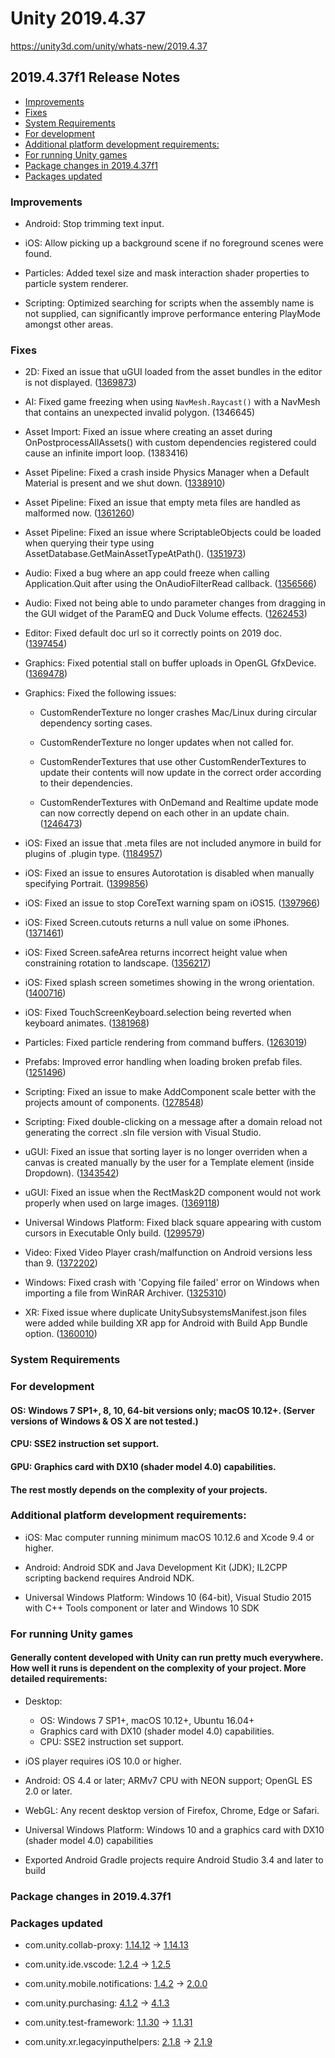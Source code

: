 # Unity 2019.4.37

https://unity3d.com/unity/whats-new/2019.4.37

## 2019.4.37f1 Release Notes

- [Improvements](#improvements)
- [Fixes](#fixes)
- [System Requirements](#system-requirements)
- [For development](#for-development)
- [Additional platform development requirements:](#additional-platform-development-requirements)
- [For running Unity games](#for-running-unity-games)
- [Package changes in 2019.4.37f1](#package-changes-in-2019437f1)
- [Packages updated](#packages-updated)


### Improvements

*   Android: Stop trimming text input.
    
*   iOS: Allow picking up a background scene if no foreground scenes were found.
    
*   Particles: Added texel size and mask interaction shader properties to particle system renderer.
    
*   Scripting: Optimized searching for scripts when the assembly name is not supplied, can significantly improve performance entering PlayMode amongst other areas.
    

### Fixes

*   2D: Fixed an issue that uGUI loaded from the asset bundles in the editor is not displayed. ([1369873](https://issuetracker.unity3d.com/issues/ugui-loaded-from-the-asset-bundles-in-the-editor-is-not-displayed))
    
*   AI: Fixed game freezing when using `NavMesh.Raycast()` with a NavMesh that contains an unexpected invalid polygon. (1346645)
    
*   Asset Import: Fixed an issue where creating an asset during OnPostprocessAllAssets() with custom dependencies registered could cause an infinite import loop. (1383416)
    
*   Asset Pipeline: Fixed a crash inside Physics Manager when a Default Material is present and we shut down. ([1338910](https://issuetracker.unity3d.com/issues/editor-importing-a-physicsmaterial-crashes-the-editor-inside-physicmaterial-reset))
    
*   Asset Pipeline: Fixed an issue that empty meta files are handled as malformed now. ([1361260](https://issuetracker.unity3d.com/issues/imported-folders-and-files-are-missing-in-the-project-window-when-the-initially-created-meta-file-is-empty))
    
*   Asset Pipeline: Fixed an issue where ScriptableObjects could be loaded when querying their type using AssetDatabase.GetMainAssetTypeAtPath(). ([1351973](https://issuetracker.unity3d.com/issues/assetdatabase-dot-getmainassettypeatpath-sometimes-loads-objects-when-deriving-their-type-and-leaves-them-loaded))
    
*   Audio: Fixed a bug where an app could freeze when calling Application.Quit after using the OnAudioFilterRead callback. ([1356566](https://issuetracker.unity3d.com/issues/ios-app-freezes-when-calling-application-dot-quit-if-a-script-with-onaudiofilterread-and-an-audio-listener-is-in-the-scene))
    
*   Audio: Fixed not being able to undo parameter changes from dragging in the GUI widget of the ParamEQ and Duck Volume effects. ([1262453](https://issuetracker.unity3d.com/issues/editing-parameq-through-dragging-on-the-graph-is-not-undoable))
    
*   Editor: Fixed default doc url so it correctly points on 2019 doc. ([1397454](https://issuetracker.unity3d.com/issues/unity-2019-dot-4-opens-the-manual-and-scripting-reference-for-2020-dot-3))
    
*   Graphics: Fixed potential stall on buffer uploads in OpenGL GfxDevice. ([1369478](https://issuetracker.unity3d.com/issues/android-consecutive-calls-to-graphics-dot-drawprocedural-take-a-huge-amount-of-time-on-mali-gpus))
    
*   Graphics: Fixed the following issues:  
    
    *   CustomRenderTexture no longer crashes Mac/Linux during circular dependency sorting cases.  
        
    *   CustomRenderTexture no longer updates when not called for.  
        
    *   CustomRenderTextures that use other CustomRenderTextures to update their contents will now update in the correct order according to their dependencies.  
        
    *   CustomRenderTextures with OnDemand and Realtime update mode can now correctly depend on each other in an update chain. ([1246473](https://issuetracker.unity3d.com/issues/crash-on-getdependenciesrecursive-when-entering-the-play-mode-with-a-customer-render-texture-in-the-scene))
*   iOS: Fixed an issue that .meta files are not included anymore in build for plugins of .plugin type. ([1184957](https://issuetracker.unity3d.com/issues/possibly-ios-unity-meta-files-are-generated-in-the-plugin-directory-and-then-copied-to-plugins-directory-in-the-xcode-build))
    
*   iOS: Fixed an issue to ensures Autorotation is disabled when manually specifying Portrait. ([1399856](https://issuetracker.unity3d.com/issues/setting-screen-dot-orientation-to-portrait-mode-does-not-disable-autorotation-when-starting-application-in-portrait-mode))
    
*   iOS: Fixed an issue to stop CoreText warning spam on iOS15. ([1397966](https://issuetracker.unity3d.com/issues/ios-15-coretext-warnings-are-spammed-constantly-when-using-text-ui-on-ios-15-devices))
    
*   iOS: Fixed Screen.cutouts returns a null value on some iPhones. ([1371461](https://issuetracker.unity3d.com/issues/ios-screen-dot-cutouts-returns-a-null-value))
    
*   iOS: Fixed Screen.safeArea returns incorrect height value when constraining rotation to landscape. ([1356217](https://issuetracker.unity3d.com/issues/ios-screen-dot-safearea-returns-incorrect-height-value-when-constraining-rotation-to-landscape))
    
*   iOS: Fixed splash screen sometimes showing in the wrong orientation. ([1400716](https://issuetracker.unity3d.com/issues/ios-apps-ignore-uisupportedinterfaceorientations-when-it-is-set-in-info-dot-plist))
    
*   iOS: Fixed TouchScreenKeyboard.selection being reverted when keyboard animates. ([1381968](https://issuetracker.unity3d.com/issues/ios-touchscreenkeyboard-dot-selection-is-ignored))
    
*   Particles: Fixed particle rendering from command buffers. ([1263019](https://issuetracker.unity3d.com/issues/particle-system-is-not-rendering-when-commandbuffer-dot-drawrenderer-is-used-with-scriptablerenderpass))
    
*   Prefabs: Improved error handling when loading broken prefab files. ([1251496](https://issuetracker.unity3d.com/issues/crash-on-gameobject-isactive-when-enabling-a-specific-game-object))
    
*   Scripting: Fixed an issue to make AddComponent scale better with the projects amount of components. ([1278548](https://issuetracker.unity3d.com/issues/performance-decreases-with-a-large-number-of-components-when-addcomponent-is-used))
    
*   Scripting: Fixed double-clicking on a message after a domain reload not generating the correct .sln file version with Visual Studio.
    
*   uGUI: Fixed an issue that sorting layer is no longer overriden when a canvas is created manually by the user for a Template element (inside Dropdown). ([1343542](https://issuetracker.unity3d.com/issues/child-canvas-sorting-layer-is-changed-to-the-same-value-as-the-parent-canvas-after-interacting-with-dropdown-ui-object))
    
*   uGUI: Fixed an issue when the RectMask2D component would not work properly when used on large images. ([1369118](https://issuetracker.unity3d.com/issues/part-of-the-large-image-is-prematurely-marked-if-using-the-rectmask2d))
    
*   Universal Windows Platform: Fixed black square appearing with custom cursors in Executable Only build. ([1299579](https://issuetracker.unity3d.com/issues/uwp-ui-cursor-is-replaced-with-a-black-square-when-cursor-dot-setcursor-is-called-with-anything-but-the-default-cursor))
    
*   Video: Fixed Video Player crash/malfunction on Android versions less than 9. ([1372202](https://issuetracker.unity3d.com/issues/android-videoplayer-videos-are-not-played-from-url-on-specific-devices))
    
*   Windows: Fixed crash with 'Copying file failed' error on Windows when importing a file from WinRAR Archiver. ([1325310](https://issuetracker.unity3d.com/issues/editor-crashes-or-freezes-with-copying-file-failed-error-when-importing-a-file-from-winrar-archiver))
    
*   XR: Fixed issue where duplicate UnitySubsystemsManifest.json files were added while building XR app for Android with Build App Bundle option. ([1360010](https://issuetracker.unity3d.com/issues/android-build-fails-when-using-arcore-xr-plugin-and-build-app-bundle-google-play-is-selected))
    

### System Requirements

### For development

#### OS: Windows 7 SP1+, 8, 10, 64-bit versions only; macOS 10.12+. (Server versions of Windows & OS X are not tested.)

#### CPU: SSE2 instruction set support.

#### GPU: Graphics card with DX10 (shader model 4.0) capabilities.

#### The rest mostly depends on the complexity of your projects.

### Additional platform development requirements:

*   iOS: Mac computer running minimum macOS 10.12.6 and Xcode 9.4 or higher.
    
*   Android: Android SDK and Java Development Kit (JDK); IL2CPP scripting backend requires Android NDK.
    
*   Universal Windows Platform: Windows 10 (64-bit), Visual Studio 2015 with C++ Tools component or later and Windows 10 SDK
    

### For running Unity games

#### Generally content developed with Unity can run pretty much everywhere. How well it runs is dependent on the complexity of your project. More detailed requirements:

*   Desktop:
    
    *   OS: Windows 7 SP1+, macOS 10.12+, Ubuntu 16.04+
    *   Graphics card with DX10 (shader model 4.0) capabilities.
    *   CPU: SSE2 instruction set support.
*   iOS player requires iOS 10.0 or higher.
    
*   Android: OS 4.4 or later; ARMv7 CPU with NEON support; OpenGL ES 2.0 or later.
    
*   WebGL: Any recent desktop version of Firefox, Chrome, Edge or Safari.
    
*   Universal Windows Platform: Windows 10 and a graphics card with DX10 (shader model 4.0) capabilities
    
*   Exported Android Gradle projects require Android Studio 3.4 and later to build
    

### Package changes in 2019.4.37f1

### Packages updated

*   com.unity.collab-proxy: [1.14.12](https://docs.unity3d.com/Packages/com.unity.collab-proxy@1.14//changelog/CHANGELOG.html) → [1.14.13](https://docs.unity3d.com/Packages/com.unity.collab-proxy@1.14//changelog/CHANGELOG.html)
    
*   com.unity.ide.vscode: [1.2.4](https://docs.unity3d.com/Packages/com.unity.ide.vscode@1.2//changelog/CHANGELOG.html) → [1.2.5](https://docs.unity3d.com/Packages/com.unity.ide.vscode@1.2//changelog/CHANGELOG.html)
    
*   com.unity.mobile.notifications: [1.4.2](https://docs.unity3d.com/Packages/com.unity.mobile.notifications@1.4//changelog/CHANGELOG.html) → [2.0.0](https://docs.unity3d.com/Packages/com.unity.mobile.notifications@2.0//changelog/CHANGELOG.html)
    
*   com.unity.purchasing: [4.1.2](https://docs.unity3d.com/Packages/com.unity.purchasing@4.1//changelog/CHANGELOG.html) → [4.1.3](https://docs.unity3d.com/Packages/com.unity.purchasing@4.1//changelog/CHANGELOG.html)
    
*   com.unity.test-framework: [1.1.30](https://docs.unity3d.com/Packages/com.unity.test-framework@1.1//changelog/CHANGELOG.html) → [1.1.31](https://docs.unity3d.com/Packages/com.unity.test-framework@1.1//changelog/CHANGELOG.html)
    
*   com.unity.xr.legacyinputhelpers: [2.1.8](https://docs.unity3d.com/Packages/com.unity.xr.legacyinputhelpers@2.1//changelog/CHANGELOG.html) → [2.1.9](https://docs.unity3d.com/Packages/com.unity.xr.legacyinputhelpers@2.1//changelog/CHANGELOG.html)